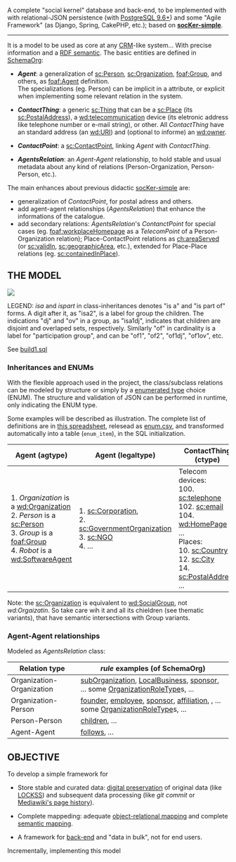 A complete "social kernel" database and back-end, to be implemented with with relational-JSON persistence (with [PostgreSQL 9.6+](https://www.postgresql.org/docs/current/static/functions-json.html)) and some "Agile Framework" (as Django, Spring, CakePHP, etc.); based on **[socKer-simple](https://github.com/ppKrauss/socKer-simple)**.

-----

It is a model to be used as core at any  [CRM](https://en.wikipedia.org/wiki/Customer_relationship_management)-like system... With precise information and a [RDF semantic](https://en.wikipedia.org/wiki/Resource_Description_Framework). The basic entities are defined in [SchemaOrg](https://schema.org/):

* **_Agent_**: a generalization of [sc:Person](https://schema.org/Person), [sc:Organization](https://schema.org/Organization), [foaf:Group](http://xmlns.com/foaf/spec/#term_Group), and others, as  [foaf:Agent](http://xmlns.com/foaf/spec/#term_Agent) definition. <br>The specializations (eg. Person) can be implicit in a attribute, or explicit when implementing some relevant relation in the system.  

* **_ContactThing_**: a generic [sc:Thing](https://schema.org/Thing) that can be a [sc:Place](https://schema.org/Place) (its [sc:PostalAddress](https://schema.org/PostalAddress)), a [wd:telecommunication](https://www.wikidata.org/wiki/Q418) device (its eletronic address like telephone number or e-mail string), or other. All _ContactThing_ have an standard address (an [wd:URI](https://www.wikidata.org/wiki/Q61694))  and (optional to informe) an [wd:owner](https://www.wikidata.org/wiki/Q16869121).

* **_ContactPoint_**: a [sc:ContactPoint](https://schema.org/ContactPoint), linking _Agent_ with _ContactThing_.

* **_AgentsRelation_**: an *Agent-Agent* relationship, to hold stable and usual metadata about any kind of relations (Person-Organization, Person-Person, etc.).

The main enhances about previous didactic [socKer-simple](https://github.com/ppKrauss/socKer-simple)  are:

* generalization of _ContactPoint_, for postal adress and others.
* add agent-agent relationships (_AgentsRelation_) that enhance the informations of the catalogue.
* add secondary relations: _AgentsRelation_'s _ContanctPoint_ for special cases (eg. [foaf:workplaceHomepage](http://xmlns.com/foaf/spec/#term_workplaceHomepage) as a _TelecomPoint_ of a Person-Organization relation); Place-ContactPoint relations as [ch:areaServed](https://schema.org/areaServed) (or [sc:validIn](https://schema.org/validIn), [sc:geographicArea](https://schema.org/geographicArea), etc.), extended for Place-Place relations (eg. [sc:containedInPlace](https://schema.org/containedInPlace)).

## THE MODEL

[![](https://yuml.me/381b3cf8)](https://yuml.me/381b3cf8)

LEGEND: _isa_ and _ispart_ in class-inheritances denotes "is a" and "is part of" forms. A digit after it, as "isa2", is a label for group the children. The indications "dj" and "ov" in a group, as "isa1dj", indicates that children are disjoint and overlaped sets, respectively. Similarly "of" in cardinality is a label for "participation group", and can be "of1", "of2", "of1dj", "of1ov", etc.


See [build1.sql](src/build1.sql)

### Inheritances and ENUMs

With the flexible approach used in the project, the class/subclass relations can be modeled by structure or simply by a [enumerated type](https://en.wikipedia.org/wiki/Enumerated_type) choice (ENUM). The structure and validation of JSON can be performed in runtime, only indicating the ENUM type.

Some examples will be described as illustration. The complete list of definitions are in [this spreadsheet](https://docs.google.com/spreadsheets/d/1A_BcfWxYwn-eDLegI4odx6X1Mo5_XIMZ4OcYn7LDmaw/), relesead as [enum.csv](data/enum.csv), and transformed automatically into a table (`enum_item`), in the SQL initialization.

Agent (agtype)| Agent (legaltype) | ContactThing (ctype)
------------- | ----------------- | --------------
1. _Organization_ is a [wd:Organization](https://www.wikidata.org/wiki/Q43229)<br> 2. _Person_ is a [sc:Person](https://schema.org/Person)<br/> 3. _Group_ is a [foaf:Group](http://xmlns.com/foaf/spec/#term_Group)<br/> 4. _Robot_ is a [wd:SoftwareAgent](https://www.wikidata.org/wiki/Q2297769)   |   1. [sc:Corporation](https://schema.org/Corporation),  <br> 2. [sc:GovernmentOrganization](https://schema.org/GovernmentOrganization)<br> 3. [sc:NGO](https://schema.org/NGO) <br> 4. ...     |    Telecom devices:<br/> 100. [sc:telephone](https://schema.org/telephone)<br> 102. [sc:email](https://schema.org/email)<br/> 104. [wd:HomePage](https://www.wikidata.org/wiki/Q11439)<br/> ... <br>Places: <br> 10. [sc:Country](http://schema.org/Country)<br> 12. [sc:City](http://schema.org/City)<br> 14. [sc:PostalAddress](http://schema.org/PostalAddress)<br>...

Note: the [sc:Organization](https://schema.org/Organization) is equivalent to [wd:SocialGroup](https://www.wikidata.org/wiki/Q874405), not  *wd:Orgaizatin*. So take care wih it and all its chieldren (see thematic variants), that have semantic intersections with Group variants.

### Agent-Agent relationships
Modeled as _AgentsRelation_ class:

Relation type | *rule* examples (of SchemaOrg)
------------ | -------------
Organization-Organization      | [subOrganization](https://schema.org/subOrganization), [LocalBusiness](https://schema.org/LocalBusiness), [sponsor](https://schema.org/sponsor), ... some [OrganizationRoleType](http://gs1.org/voc/OrganizationRoleType)s, ...
Organization-Person   | [founder](https://schema.org/founder), [employee](https://schema.org/employee), [sponsor](https://schema.org/sponsor), [affiliation](https://schema.org/affiliation), , ... some [OrganizationRoleType](http://gs1.org/voc/OrganizationRoleType)s, ...
Person-Person | [children](https://schema.org/children), ...
Agent-Agent | [follows](https://schema.org/follows), ...

## OBJECTIVE

To develop a simple framework for

 * Store stable and curated data: [digital preservation](https://en.wikipedia.org/wiki/Digital_preservation) of original data (like [LOCKSS](https://en.wikipedia.org/wiki/LOCKSS)) and subsequent data processing (like *git commit* or [Mediawiki's page history](https://en.wikipedia.org/wiki/Help:Page_history)).

 * Complete mappeding: adequate [object-relational mapping](https://en.wikipedia.org/wiki/Object-relational_mapping) and complete [semantic mapping](https://en.wikipedia.org/wiki/Ontology_alignment).

 * A framework for [back-end](https://en.wikipedia.org/wiki/Front_and_back_ends#Back-end_focused) and "data in bulk", not for end users.

Incrementally,  implementing this model
